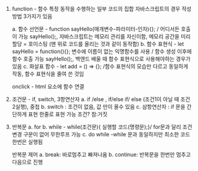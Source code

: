 1. function - 함수
   특정 동작을 수행하는 일부 코드의 집합
   자바스크립트의 경우 작성방법 3가지가 있음

   a. 함수 선언문 - function sayHello(매개변수-파라미터-인자){}; / 어디서든 호출이 가능 sayHello();, 자바스크립트는 메모리 관리를 자신이함, 메모리 공간을 미리 할당 = 호이스팅 (맨 위로 코드를 올리는 것과 같이 동작함)
   b. 함수 표현식 - let sayHello = function(){}; 변수에 이름이 없는 익명함수를 사용 / 함수 생성 이후에 함수 호출 가능 sayHello();, 백앤드 배울 때 함수 표현식으로 사용해야하는 경우가 있음
   c. 화살표 함수 - let add = () => {}; /함수 표현식의 모습만 다르고 동일하게 작동, 함수 표현식을 줄여 쓴 것임

   onclick - html 요소에 함수 연결
   <div onclick="alert('빨간 박스를 눌렀군요!')"></div>
   <div onclick="helloworld1()"></div>
   <div onmouseover="helloworld1()"></div>
   <div onmouseout="helloworld1()"></div>

2. 조건문 - if, switch, 3항연산자
   a. if /else , if/else if/ else (조건1이 아닐 때 조건 2실행), 중첩
   b. switch : 조건이 없음, 값 만이 올수 있음
   c. 삼항연산자 : if 문을 간단하게 표현 한줄로 표현 가능 조건? 참:거짓

3. 반복문
   a. for
   b. while - while(조건문){ 실행할 코드(명령문);}/ for문과 달리 조건 변경 구문이 없어 무한루프 가능
   c. do while -while 문과 동일하지만 최소한 코드 한번은 실행됨

   반복문 제어
   a. break: 바로멈추고 빠져나옴
   b. continue: 반복문을 한번만 멈추고 다음으로 진행
